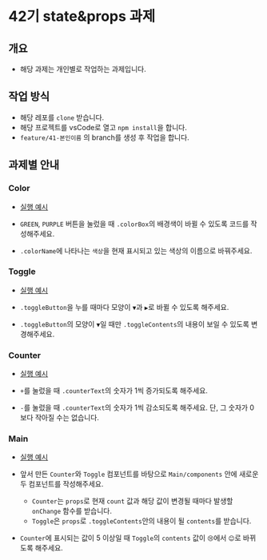 # 42기 state&props 과제

## 개요

- 해당 과제는 개인별로 작업하는 과제입니다.

## 작업 방식

- 해당 레포를 `clone` 받습니다.
- 해당 프로젝트를 vsCode로 열고 `npm install`을 합니다.
- `feature/41-본인이름` 의 branch를 생성 후 작업을 합니다.

## 과제별 안내

### Color

- [실행 예시](https://hwookim.github.io/state-n-props/color)

- `GREEN`, `PURPLE` 버튼을 눌렀을 때 `.colorBox`의 배경색이 바뀔 수 있도록 코드를 작성해주세요.
- `.colorName`에 나타나는 `색상`을 현재 표시되고 있는 색상의 이름으로 바꿔주세요.

### Toggle

- [실행 예시](https://hwookim.github.io/state-n-props/toggle)

- `.toggleButton`을 누를 때마다 모양이 `▼`과 `▶`로 바뀔 수 있도록 해주세요.
- `.toggleButton`의 모양이 `▼`일 때만 `.toggleContents`의 내용이 보일 수 있도록 변경해주세요.

### Counter

- [실행 예시](https://hwookim.github.io/state-n-props/counter)

- `+`를 눌렀을 때 `.counterText`의 숫자가 1씩 증가되도록 해주세요.
- `-`를 눌렀을 때 `.counterText`의 숫자가 1씩 감소되도록 해주세요. 단, 그 숫자가 0보다 작아질 수는 없습니다.

### Main

- [실행 예시](https://hwookim.github.io/state-n-props)

- 앞서 만든 `Counter`와 `Toggle` 컴포넌트를 바탕으로 `Main/components` 안에 새로운 두 컴포넌트를 작성해주세요.
  - `Counter`는 `props`로 현재 `count` 값과 해당 값이 변경될 때마다 발생할 `onChange` 함수를 받습니다.
  - `Toggle`은 `props`로 `.toggleContents`안의 내용이 될 `contents`를 받습니다.
- `Counter`에 표시되는 값이 5 이상일 때 `Toggle`의 `contents` 값이 `😢`에서 `😊`로 바뀌도록 해주세요.
